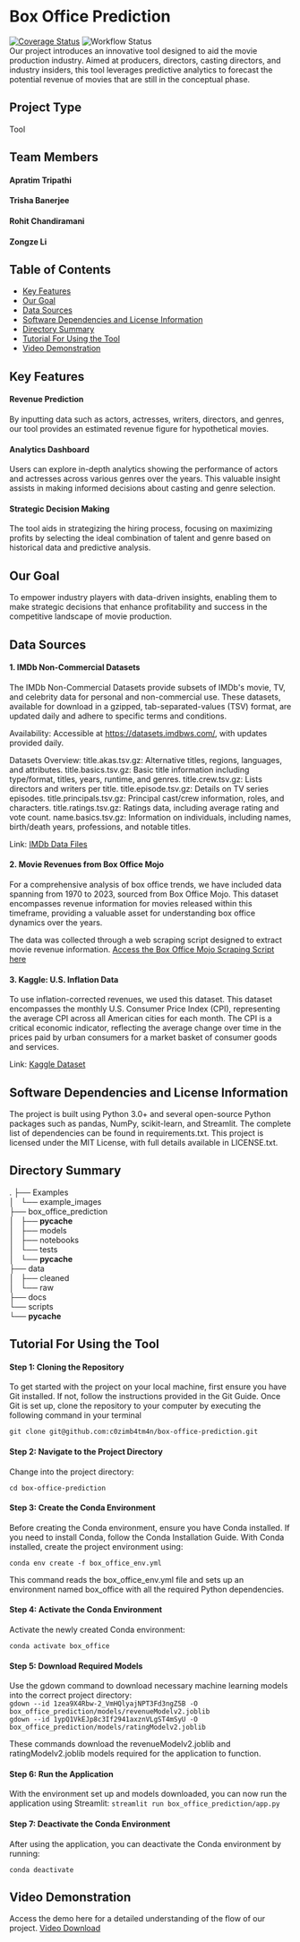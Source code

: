 # Box Office Prediction  
[![Coverage Status](https://coveralls.io/repos/github/c0zimb4tm4n/box-office-prediction/badge.svg?branch=main)](https://coveralls.io/github/c0zimb4tm4n/box-office-prediction?branch=main)
![Workflow Status](https://github.com/c0zimb4tm4n/box-office-prediction/actions/workflows/build_test.yml/badge.svg)  
Our project introduces an innovative tool designed to aid the movie production industry. Aimed at producers, directors, casting directors, and industry insiders, this tool leverages predictive analytics to forecast the potential revenue of movies that are still in the conceptual phase.

## Project Type  
Tool

## Team Members  
#### Apratim Tripathi
#### Trisha Banerjee
#### Rohit Chandiramani
#### Zongze Li  



## Table of Contents  

- [Key Features](#key-features)
- [Our Goal](#our-goal)
- [Data Sources](#data-sources)
- [Software Dependencies and License Information](#software-dependencies-and-license-information)
- [Directory Summary](#directory-summary)
- [Tutorial For Using the Tool](tutorial-for-using-the-tool)
- [Video Demonstration](video-demonstration)


## Key Features  
#### Revenue Prediction
By inputting data such as actors, actresses, writers, directors, and genres, our tool provides an estimated revenue figure for hypothetical movies.

#### Analytics Dashboard
Users can explore in-depth analytics showing the performance of actors and actresses across various genres over the years. This valuable insight assists in making informed decisions about casting and genre selection.

#### Strategic Decision Making
The tool aids in strategizing the hiring process, focusing on maximizing profits by selecting the ideal combination of talent and genre based on historical data and predictive analysis.


## Our Goal  
To empower industry players with data-driven insights, enabling them to make strategic decisions that enhance profitability and success in the competitive landscape of movie production.


## Data Sources  
#### 1. IMDb Non-Commercial Datasets
The IMDb Non-Commercial Datasets provide subsets of IMDb's movie, TV, and celebrity data for personal and non-commercial use. These datasets, available for download in a gzipped, tab-separated-values (TSV) format, are updated daily and adhere to specific terms and conditions.

Availability: Accessible at https://datasets.imdbws.com/, with updates provided daily.

Datasets Overview:
title.akas.tsv.gz: Alternative titles, regions, languages, and attributes.
title.basics.tsv.gz: Basic title information including type/format, titles, years, runtime, and genres.
title.crew.tsv.gz: Lists directors and writers per title.
title.episode.tsv.gz: Details on TV series episodes.
title.principals.tsv.gz: Principal cast/crew information, roles, and characters.
title.ratings.tsv.gz: Ratings data, including average rating and vote count.
name.basics.tsv.gz: Information on individuals, including names, birth/death years, professions, and notable titles.

Link: [IMDb Data Files](https://datasets.imdbws.com/)

#### 2. Movie Revenues from Box Office Mojo
For a comprehensive analysis of box office trends, we have included data spanning from 1970 to 2023, sourced from Box Office Mojo. This dataset encompasses revenue information for movies released within this timeframe, providing a valuable asset for understanding box office dynamics over the years.

The data was collected through a  web scraping script designed to extract movie revenue information. [Access the Box Office Mojo Scraping Script here](https://raw.githubusercontent.com/c0zimb4tm4n/box-office-prediction/main/scripts/data_extraction_EDA.ipynb)

#### 3. Kaggle: U.S. Inflation Data
To use inflation-corrected revenues, we used this dataset. This dataset encompasses the monthly U.S. Consumer Price Index (CPI), representing the average CPI across all American cities for each month. The CPI is a critical economic indicator, reflecting the average change over time in the prices paid by urban consumers for a market basket of consumer goods and services.

Link: [Kaggle Dataset](https://www.kaggle.com/datasets/varpit94/us-inflation-data-updated-till-may-2021)

## Software Dependencies and License Information  
The project is built using Python 3.0+ and several open-source Python packages such as pandas, NumPy, scikit-learn, and Streamlit. The complete list of dependencies can be found in requirements.txt. This project is licensed under the MIT License, with full details available in LICENSE.txt.


## Directory Summary  
.
├── Examples  
│   └── example_images  
├── box_office_prediction  
│   ├── __pycache__  
│   ├── models  
│   ├── notebooks  
│   └── tests  
│       └── __pycache__  
├── data  
│   ├── cleaned  
│   └── raw  
├── docs  
└── scripts  
    └── __pycache__  


## Tutorial For Using the Tool  

#### Step 1: Cloning the Repository
To get started with the project on your local machine, first ensure you have Git installed. If not, follow the instructions provided in the Git Guide. Once Git is set up, clone the repository to your computer by executing the following command in your terminal

`git clone git@github.com:c0zimb4tm4n/box-office-prediction.git`


#### Step 2: Navigate to the Project Directory
Change into the project directory:

`cd box-office-prediction`

#### Step 3: Create the Conda Environment
Before creating the Conda environment, ensure you have Conda installed. If you need to install Conda, follow the Conda Installation Guide. With Conda installed, create the project environment using:

`conda env create -f box_office_env.yml`

This command reads the box_office_env.yml file and sets up an environment named box_office with all the required Python dependencies.

#### Step 4: Activate the Conda Environment
Activate the newly created Conda environment:

`conda activate box_office`

#### Step 5: Download Required Models
Use the gdown command to download necessary machine learning models into the correct project directory:  
`gdown --id 1zea9X4Rbw-2_VmHQlyajNPT3Fd3ngZ5B -O box_office_prediction/models/revenueModelv2.joblib`  
`gdown --id 1ypQ1VkEJp8c3If2941axznVLgST4mSyU -O box_office_prediction/models/ratingModelv2.joblib`

These commands download the revenueModelv2.joblib and ratingModelv2.joblib models required for the application to function.

#### Step 6: Run the Application  
With the environment set up and models downloaded, you can now run the application using Streamlit:
`streamlit run box_office_prediction/app.py`

#### Step 7: Deactivate the Conda Environment  
After using the application, you can deactivate the Conda environment by running:

`conda deactivate`


## Video Demonstration
Access the demo here for a detailed understanding of the flow of our project.
[Video Download](https://github.com/c0zimb4tm4n/box-office-prediction/blob/main/docs/demo_recorded.webm)
